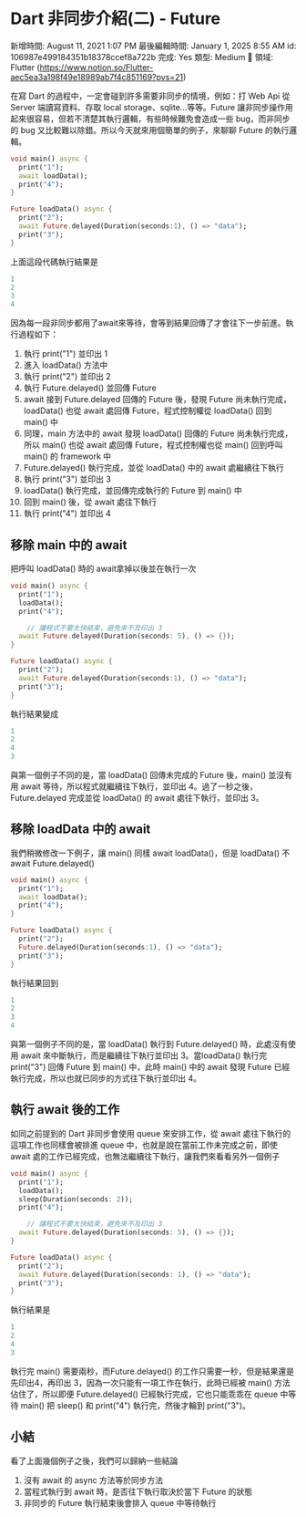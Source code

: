 # Dart 非同步介紹(二) - Future

新增時間: August 11, 2021 1:07 PM
最後編輯時間: January 1, 2025 8:55 AM
id: 106987e499184351b18378ccef8a722b
完成: Yes
類型: Medium
🧩 領域: Flutter (https://www.notion.so/Flutter-aec5ea3a198f49e18989ab7f4c851169?pvs=21)

在寫 Dart 的過程中，一定會碰到許多需要非同步的情境，例如：打 Web Api 從 Server 端讀寫資料、存取 local storage、sqlite...等等。Future 讓非同步操作用起來很容易，但若不清楚其執行邏輯，有些時候難免會造成一些 bug，而非同步的 bug 又比較難以除錯。所以今天就來用個簡單的例子，來聊聊 Future 的執行邏輯。

```dart
void main() async {
  print("1");
  await loadData();
  print("4");
}

Future loadData() async {
  print("2");
  await Future.delayed(Duration(seconds:1), () => "data");
  print("3");
}
```

上面這段代碼執行結果是

```dart
1
2
3
4
```

因為每一段非同步都用了await來等待，會等到結果回傳了才會往下一步前進。執行過程如下：

1. 執行 print("1") 並印出 1
2. 進入 loadData() 方法中
3. 執行 print("2") 並印出 2
4. 執行 Future.delayed() 並回傳 Future
5. await 接到 Future.delayed 回傳的 Future 後，發現 Future 尚未執行完成，loadData() 也從 await 處回傳 Future，程式控制權從 loadData() 回到 main() 中
6. 同理，main 方法中的 await 發現 loadData() 回傳的 Future 尚未執行完成，所以 main() 也從 await 處回傳 Future，程式控制權也從 main() 回到呼叫 main() 的 framework 中
7. Future.delayed() 執行完成，並從 loadData() 中的 await 處繼續往下執行
8. 執行 print("3") 並印出 3
9. loadData() 執行完成，並回傳完成執行的 Future 到 main() 中
10. 回到 main() 後，從 await 處往下執行
11. 執行 print("4") 並印出 4

## 移除 main 中的 await

把呼叫 loadData() 時的 await拿掉以後並在執行一次

```dart
void main() async {
  print("1");
  loadData();
  print("4");

	// 讓程式不要太快結束，避免來不及印出 3
  await Future.delayed(Duration(seconds: 5), () => {});
}

Future loadData() async {
  print("2");
  await Future.delayed(Duration(seconds:1), () => "data");
  print("3");
}
```

執行結果變成

```dart
1
2
4
3
```

與第一個例子不同的是，當 loadData() 回傳未完成的 Future 後，main() 並沒有用 await 等待，所以程式就繼續往下執行，並印出 4。過了一秒之後，Future.delayed 完成並從 loadData() 的 await 處往下執行，並印出 3。

## 移除 loadData 中的 await

我們稍微修改一下例子，讓 main() 同樣 await loadData()，但是 loadData() 不 await Future.delayed()

```dart
void main() async {
  print("1");
  await loadData();
  print("4");
}

Future loadData() async {
  print("2");
  Future.delayed(Duration(seconds:1), () => "data");
  print("3");
}
```

執行結果回到

```dart
1
2
3
4
```

與第一個例子不同的是，當 loadData() 執行到 Future.delayed() 時，此處沒有使用 await 來中斷執行，而是繼續往下執行並印出 3。當loadData() 執行完 print("3") 回傳 Future 到 main() 中，此時 main() 中的 await 發現 Future 已經執行完成，所以也就已同步的方式往下執行並印出 4。

## 執行 await 後的工作

如同之前提到的 Dart 非同步會使用 queue 來安排工作，從 await 處往下執行的這項工作也同樣會被排進 queue 中，也就是說在當前工作未完成之前，即使 await 處的工作已經完成，也無法繼續往下執行，讓我們來看看另外一個例子

```dart
void main() async {
  print("1");
  loadData();
  sleep(Duration(seconds: 2));
  print("4");

	// 讓程式不要太快結束，避免來不及印出 3
  await Future.delayed(Duration(seconds: 5), () => {});
}

Future loadData() async {
  print("2");
  await Future.delayed(Duration(seconds: 1), () => "data");
  print("3");
}
```

執行結果是

```dart
1
2
4
3
```

執行完 main() 需要兩秒，而Future.delayed() 的工作只需要一秒，但是結果還是先印出4，再印出 3，因為一次只能有一項工作在執行，此時已經被 main() 方法佔住了，所以即便 Future.delayed() 已經執行完成，它也只能乖乖在 queue 中等待 main() 把 sleep() 和 print("4") 執行完，然後才輪到 print("3")。

## 小結

看了上面幾個例子之後，我們可以歸納一些結論

1. 沒有 await 的 async 方法等於同步方法
2. 當程式執行到 await 時，是否往下執行取決於當下 Future 的狀態
3. 非同步的 Future 執行結束後會排入 queue 中等待執行